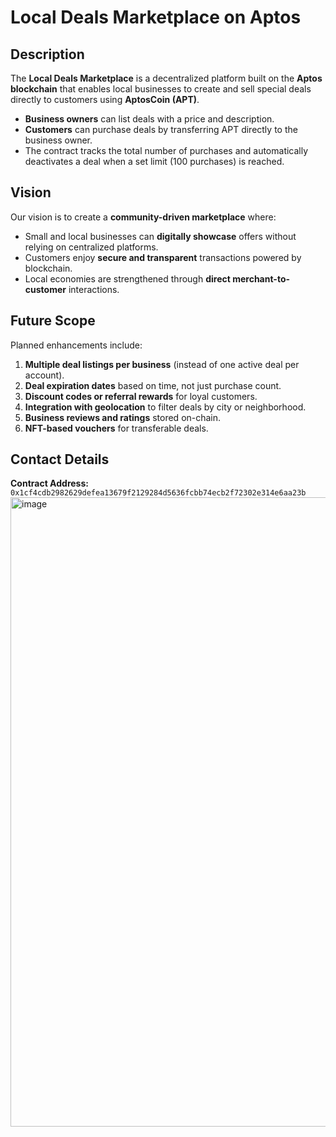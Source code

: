 
# **Local Deals Marketplace on Aptos**

## **Description**

The **Local Deals Marketplace** is a decentralized platform built on the **Aptos blockchain** that enables local businesses to create and sell special deals directly to customers using **AptosCoin (APT)**.

* **Business owners** can list deals with a price and description.
* **Customers** can purchase deals by transferring APT directly to the business owner.
* The contract tracks the total number of purchases and automatically deactivates a deal when a set limit (100 purchases) is reached.

## **Vision**

Our vision is to create a **community-driven marketplace** where:

* Small and local businesses can **digitally showcase** offers without relying on centralized platforms.
* Customers enjoy **secure and transparent** transactions powered by blockchain.
* Local economies are strengthened through **direct merchant-to-customer** interactions.

## **Future Scope**

Planned enhancements include:

1. **Multiple deal listings per business** (instead of one active deal per account).
2. **Deal expiration dates** based on time, not just purchase count.
3. **Discount codes or referral rewards** for loyal customers.
4. **Integration with geolocation** to filter deals by city or neighborhood.
5. **Business reviews and ratings** stored on-chain.
6. **NFT-based vouchers** for transferable deals.

## **Contact Details**

**Contract Address:** `0x1cf4cdb2982629defea13679f2129284d5636fcbb74ecb2f72302e314e6aa23b`
<img width="1889" height="1007" alt="image" src="https://github.com/user-attachments/assets/e2ae1522-fe2e-4f47-aaa4-27c8911adfd1" />
